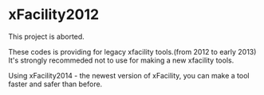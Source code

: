 # xFacility2012
This project is aborted.

These codes is providing for legacy xfacility tools.(from 2012 to early 2013)
It's strongly recommeded not to use for making a new xfacility tools.

Using xFacility2014 - the newest version of xFacility, you can make a tool faster and safer than before.
